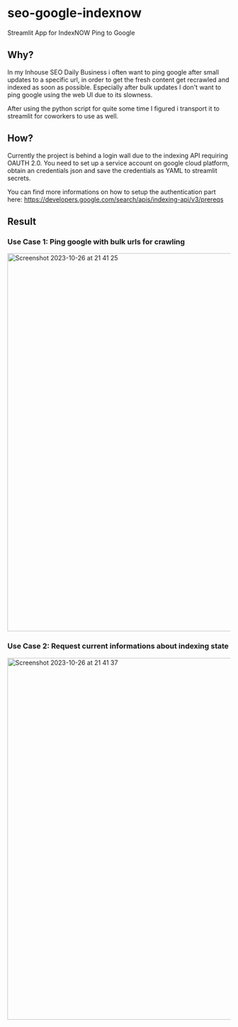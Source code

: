 # seo-google-indexnow
 Streamlit App for IndexNOW Ping to Google

 ## Why?
 In my Inhouse SEO Daily Business i often want to ping google after small updates to a specific url, in order to get the fresh content get recrawled and indexed as soon as possible. Especially after bulk updates I don't want to ping google using the web UI due to its slowness.

 After using the python script for quite some time I figured i transport it to streamlit for coworkers to use as well.

 ## How?
 Currently the project is behind a login wall due to the indexing API requiring OAUTH 2.0. You need to set up a service account on google cloud platform, obtain an credentials json and save the credentials as YAML to streamlit secrets.

 You can find more informations on how to setup the authentication part here: https://developers.google.com/search/apis/indexing-api/v3/prereqs

 ## Result
 

### Use Case 1: Ping google with bulk urls for crawling
<img width="853" alt="Screenshot 2023-10-26 at 21 41 25" src="https://github.com/curarin/seo-google-indexnow/assets/145868208/121b6618-054e-4cbf-931e-e29a0cec40ff">

### Use Case 2: Request current informations about indexing state
<img width="816" alt="Screenshot 2023-10-26 at 21 41 37" src="https://github.com/curarin/seo-google-indexnow/assets/145868208/6e3d677c-91a7-4f79-87c0-256ab2d9c294">
